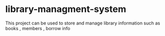 # library-managment-system
This project can be used to store and manage library information such as books , members , borrow info
